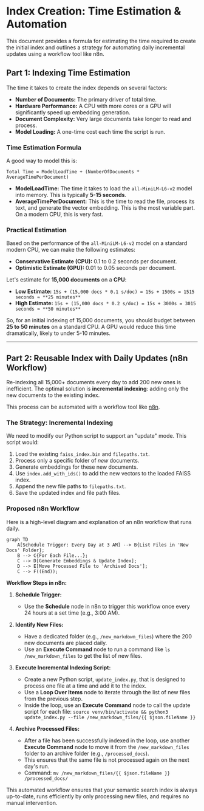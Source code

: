 # Index Creation: Time Estimation & Automation

This document provides a formula for estimating the time required to create the initial index and outlines a strategy for automating daily incremental updates using a workflow tool like n8n.

## Part 1: Indexing Time Estimation

The time it takes to create the index depends on several factors:

-   **Number of Documents:** The primary driver of total time.
-   **Hardware Performance:** A CPU with more cores or a GPU will significantly speed up embedding generation.
-   **Document Complexity:** Very large documents take longer to read and process.
-   **Model Loading:** A one-time cost each time the script is run.

### Time Estimation Formula

A good way to model this is:

`Total Time = ModelLoadTime + (NumberOfDocuments * AverageTimePerDocument)`

-   **ModelLoadTime:** The time it takes to load the `all-MiniLM-L6-v2` model into memory. This is typically **5-15 seconds**.
-   **AverageTimePerDocument:** This is the time to read the file, process its text, and generate the vector embedding. This is the most variable part. On a modern CPU, this is very fast.

### Practical Estimation

Based on the performance of the `all-MiniLM-L6-v2` model on a standard modern CPU, we can make the following estimates:

-   **Conservative Estimate (CPU):** 0.1 to 0.2 seconds per document.
-   **Optimistic Estimate (GPU):** 0.01 to 0.05 seconds per document.

Let's estimate for **15,000 documents** on a **CPU**:

-   **Low Estimate:** `15s + (15,000 docs * 0.1 s/doc) = 15s + 1500s = 1515 seconds ≈ **25 minutes**`
-   **High Estimate:** `15s + (15,000 docs * 0.2 s/doc) = 15s + 3000s = 3015 seconds ≈ **50 minutes**`

So, for an initial indexing of 15,000 documents, you should budget between **25 to 50 minutes** on a standard CPU. A GPU would reduce this time dramatically, likely to under 5-10 minutes.

---

## Part 2: Reusable Index with Daily Updates (n8n Workflow)

Re-indexing all 15,000+ documents every day to add 200 new ones is inefficient. The optimal solution is **incremental indexing**: adding only the new documents to the existing index.

This process can be automated with a workflow tool like [n8n](https://n8n.io/).

### The Strategy: Incremental Indexing

We need to modify our Python script to support an "update" mode. This script would:
1.  Load the existing `faiss_index.bin` and `filepaths.txt`.
2.  Process only a specific folder of *new* documents.
3.  Generate embeddings for these new documents.
4.  Use `index.add_with_ids()` to add the new vectors to the loaded FAISS index.
5.  Append the new file paths to `filepaths.txt`.
6.  Save the updated index and file path files.

### Proposed n8n Workflow

Here is a high-level diagram and explanation of an n8n workflow that runs daily.

```mermaid
graph TD
    A[Schedule Trigger: Every Day at 3 AM] --> B{List Files in 'New Docs' Folder};
    B --> C{For Each File...};
    C --> D[Generate Embeddings & Update Index];
    D --> E[Move Processed File to 'Archived Docs'];
    C --> F((End));
```

**Workflow Steps in n8n:**

1.  **Schedule Trigger:**
    -   Use the **Schedule** node in n8n to trigger this workflow once every 24 hours at a set time (e.g., 3:00 AM).

2.  **Identify New Files:**
    -   Have a dedicated folder (e.g., `/new_markdown_files`) where the 200 new documents are placed daily.
    -   Use an **Execute Command** node to run a command like `ls /new_markdown_files` to get the list of new files.

3.  **Execute Incremental Indexing Script:**
    -   Create a new Python script, `update_index.py`, that is designed to process one file at a time and add it to the index.
    -   Use a **Loop Over Items** node to iterate through the list of new files from the previous step.
    -   Inside the loop, use an **Execute Command** node to call the update script for each file:
        `source venv/bin/activate && python3 update_index.py --file /new_markdown_files/{{ $json.fileName }}`

4.  **Archive Processed Files:**
    -   After a file has been successfully indexed in the loop, use another **Execute Command** node to move it from the `/new_markdown_files` folder to an archive folder (e.g., `/processed_docs`).
    -   This ensures that the same file is not processed again on the next day's run.
    -   Command: `mv /new_markdown_files/{{ $json.fileName }} /processed_docs/`

This automated workflow ensures that your semantic search index is always up-to-date, runs efficiently by only processing new files, and requires no manual intervention.
